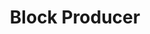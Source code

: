 ---
title: "Block Producer"
# company: "Telos Kitchen"
description: "Pioneering block producer candidate on the Telos network. Focused building open-source developer utilities and re-usable application components."
category: "Industry"
weight: 5
image: "project/telos-kitchen.jpg"
alt: "Telos Kitchen Logo"
draft: false
---